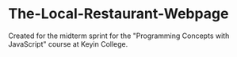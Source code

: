 # The-Local-Restaurant-Webpage
Created for the midterm sprint for the "Programming Concepts with JavaScript" course at Keyin College.
